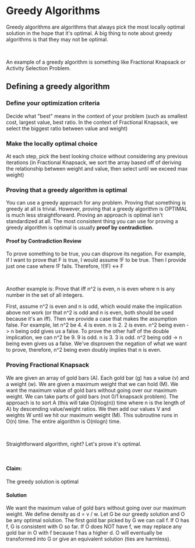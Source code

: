 # Greedy Algorithms
Greedy algorithms are algorithms that always pick the most locally optimal solution in the hope that it's optimal. A big thing to note about greedy algorithms is that they may not be optimal. 

<br>

An example of a greedy algorithm is something like Fractional Knapsack or Activity Selection Problem. 

## Defining a greedy algorithm
### Define your optimization criteria
Decide what "best" means in the context of your problem (such as smallest cost, largest value, best ratio. In the context of Fractional Knapsack, we select the biggest ratio between value and weight) 
### Make the locally optimal choice
At each step, pick the best looking choice without considering any previous iterations (in Fractional Knapsack, we sort the array based off of deriving the relationship between weight and value, then select until we exceed max weight)
### Proving that a greedy algorithm is optimal
You can use a greedy approach for any problem. Proving that something is greedy at all is trivial. However, proving that a greedy algorithm is OPTIMAL is much less straightforward. Proving an approach is optimal isn't standardized at all. The most consistent thing you can use for proving a greedy algorithm is optimal is usually **proof by contradiction**. 
#### Proof by Contradiction Review
To prove something to be true, you can disprove its negation. For example, if I want to prove that F is true, I would assume !F to be true. Then I provide just one case where !F fails. Therefore, !(!F) <-> F

<br>

Another example is: Prove that iff n^2 is even, n is even where n is any number in the set of all integers.

First, assume n^2 is even and n is odd, which would make the implication above not work (or that n^2 is odd and n is even, both should be used because it's an iff). Then we provide a case that makes the assumption false. For example, let n^2 be 4. 4 is even. n is 2. 2 is even. n^2 being even -> n being odd gives us a false. To prove the other half of the double implication, we can n^2 be 9. 9 is odd. n is 3. 3 is odd. n^2 being odd -> n being even gives us a false. We've disproven the negation of what we want to prove, therefore, n^2 being even doubly implies that n is even. 

### Proving Fractional Knapsack
We are given an array of gold bars (A). Each gold bar (g) has a value (v) and a weight (w). We are given a maximum weight that we can hold (M). We want the maximum value of gold bars without going over our maximum weight. We can take parts of gold bars (not 0/1 knapsack problem). The approach is to sort A (this will take O(nlog(n)) time where n is the length of A) by descending value/weight ratios. We then add our values V and weights W until we hit our maximum weight (M). This subroutine runs in O(n) time. The entire algorithm is O(nlogn) time. 

<br>

Straightforward algorithm, right? Let's prove it's optimal. 

<br>

#### Claim: 
The greedy solution is optimal
#### Solution
We want the maximum value of gold bars without going over our maximum weight. We define density as d = v / w. Let G be our greedy solution and O be any optimal solution. The first gold bar picked by G we can call f. If O has f, G is consistent with O so far. If O does NOT have f, we may replace any gold bar in O with f because f has a higher d. O will eventually be transformed into G or give an equivalent solution (ties are harmless). 


